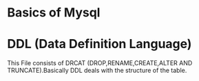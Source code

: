 # Basics of Mysql 
# DDL (Data Definition Language)
This File consists of DRCAT (DROP,RENAME,CREATE,ALTER AND TRUNCATE).Basically DDL deals with the structure of the table.
